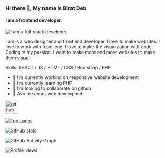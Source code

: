 ### Hi there 👋, My name is Birat Deb
#### I am a frontend developer.
![I am a full-stack developer.](https://scontent.fcgp4-1.fna.fbcdn.net/v/t39.30808-6/285579256_106761735391703_7136190179979586286_n.jpg?_nc_cat=104&ccb=1-7&_nc_sid=e3f864&_nc_eui2=AeGHdHxgvdqw1cpmk78eBbjIrskwwd1fqliuyTDB3V-qWMSftGf1I-af3oSraEfEvZ4aENWriZbqXgnJhbBSjln8&_nc_ohc=GWWlE9HqGNwAX-SjbHw&_nc_zt=23&_nc_ht=scontent.fcgp4-1.fna&oh=00_AT9FhRFIcW_fC-Pef6WTo-cw_jvtwhqtmzn5YL8KFYdz_Q&oe=62D208DC)

I am is a web designer and front end developer. I love to make websites. I love to work with front-end. I love to make the visualization with code. Coding is my passion. I want to make more and more websites to make them visual.

Skills: REACT / JS / HTML / CSS / Bootstrap / PHP 

- 🔭 I’m currently working on responsive website development 
- 🌱 I’m currently learning PHP 
- 👯 I’m looking to collaborate on github 
- 💬 Ask me about web developmet 


[<img src='https://cdn.jsdelivr.net/npm/simple-icons@3.0.1/icons/github.svg' alt='github' height='40'>](https://github.com/Biratdeb)  

[![Top Langs](https://github-readme-stats.vercel.app/api/top-langs/?username=Biratdeb)](https://github.com/anuraghazra/github-readme-stats)

![GitHub stats](https://github-readme-stats.vercel.app/api?username=Biratdeb&show_icons=true&count_private=true)  

![GitHub Activity Graph](https://activity-graph.herokuapp.com/graph?username=Biratdeb)  

![Profile views](https://gpvc.arturio.dev/Biratdeb)  
